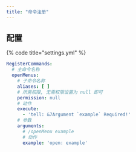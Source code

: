 ```yaml
---
title: "命令注册"
---
```


## 配置

{% code title="settings.yml" %}
```yaml
RegisterCommands:
  # 主命令名称
  openMenus:
    # 子命令名称
    aliases: [ ]
    # 所需权限, 无需权限设置为 null 即可
    permission: null
    # 动作
    execute:
      - 'tell: &7Argument `example` Required!'
    # 参数
    arguments:
      # /openMenu example
      # 动作
      example: 'open: example'
```